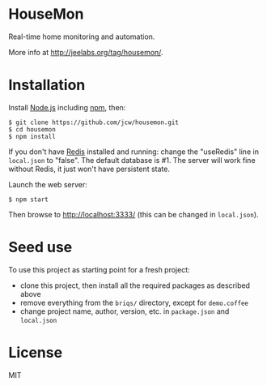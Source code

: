 # HouseMon

Real-time home monitoring and automation.

More info at <http://jeelabs.org/tag/housemon/>.

# Installation

Install [Node.js](http://nodejs.org) including [npm](https://npmjs.org), then:

    $ git clone https://github.com/jcw/housemon.git
    $ cd housemon
    $ npm install
    
If you don't have [Redis](http://redis.io) installed and running: change the 
"useRedis" line in `local.json` to "false". The default database is #1. The
server will work fine without Redis, it just won't have persistent state.
    
Launch the web server:

    $ npm start

Then browse to <http://localhost:3333/> (this can be changed in `local.json`).

# Seed use

To use this project as starting point for a fresh project:

* clone this project, then install all the required packages as described above
* remove everything from the `briqs/` directory, except for `demo.coffee`
* change project name, author, version, etc. in `package.json` and `local.json`

# License

MIT
